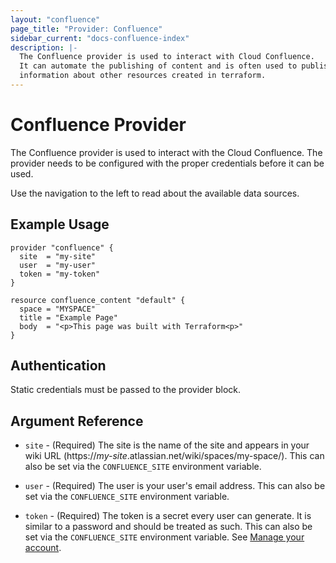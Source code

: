 ```yaml
---
layout: "confluence"
page_title: "Provider: Confluence"
sidebar_current: "docs-confluence-index"
description: |-
  The Confluence provider is used to interact with Cloud Confluence.
  It can automate the publishing of content and is often used to publish
  information about other resources created in terraform.
---
```


# Confluence Provider

The Confluence provider is used to interact with the Cloud Confluence. The
provider needs to be configured with the proper credentials before it can be
used.

Use the navigation to the left to read about the available data sources.

## Example Usage

```hcl
provider "confluence" {
  site  = "my-site"
  user  = "my-user"
  token = "my-token"
}

resource confluence_content "default" {
  space = "MYSPACE"
  title = "Example Page"
  body  = "<p>This page was built with Terraform<p>"
}
```

## Authentication

Static credentials must be passed to the provider block.

## Argument Reference

* `site` - (Required) The site is the name of the site and appears in your wiki
  URL (https://*my-site*.atlassian.net/wiki/spaces/my-space/). This can also be
  set via the `CONFLUENCE_SITE` environment variable.

* `user` - (Required) The user is your user's email address. This can also be
  set via the `CONFLUENCE_SITE` environment variable.

* `token` - (Required) The token is a secret every user can generate. It is
  similar to a password and should be treated as such. This can also be set via
  the `CONFLUENCE_SITE` environment variable. See [Manage your
  account](https://id.atlassian.com/manage/api-tokens).
